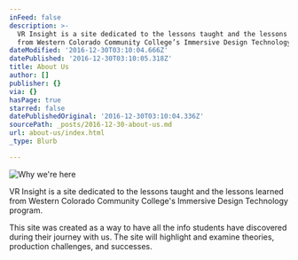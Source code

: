 ```yaml
---
inFeed: false
description: >-
  VR Insight is a site dedicated to the lessons taught and the lessons learned
  from Western Colorado Community College’s Immersive Design Technology program.
dateModified: '2016-12-30T03:10:04.666Z'
datePublished: '2016-12-30T03:10:05.318Z'
title: About Us
author: []
publisher: {}
via: {}
hasPage: true
starred: false
datePublishedOriginal: '2016-12-30T03:10:04.336Z'
sourcePath: _posts/2016-12-30-about-us.md
url: about-us/index.html
_type: Blurb

---
```

![Why we're here](https://the-grid-user-content.s3-us-west-2.amazonaws.com/6c6dc4f1-3b30-4ae4-a0b3-398e5fc092d2.png)

VR Insight is a site dedicated to the lessons taught and the lessons learned from Western Colorado Community College's Immersive Design Technology program.

This site was created as a way to have all the info students have discovered during their journey with us. The site will highlight and examine theories, production challenges, and successes.